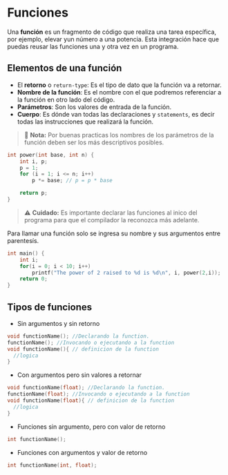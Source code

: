 # Funciones

Una **función** es un fragmento de código que realiza una tarea específica, por ejemplo, elevar yun número a una potencia. Esta integración hace que puedas reusar las funciones una y otra vez en un programa.

## Elementos de una función

- El **retorno** o `return-type`: Es el tipo de dato que la función va a retornar.
- **Nombre de la función**: Es el nombre con el que podremos referenciar a la función en otro lado del código.
- **Parámetros**: Son los valores de entrada de la función.
- **Cuerpo**: Es dónde van todas las declaraciones y `statements`, es decir todas las instrucciones que realizará la función.

> 📝 **Nota:** Por buenas practicas los nombres de los parámetros de la función deben ser los más descriptivos posibles.

```c
int power(int base, int n) {
    int i, p;
    p = 1;
    for (i = 1; i <= n; i++)
        p *= base; // p = p * base

    return p;
}
```

> ⚠️ **Cuidado:** Es importante declarar las funciones al inico del programa para que el compilador la reconozca más adelante.

Para llamar una función solo se ingresa su nombre y sus argumentos entre parentesís.

```c
int main() {
    int i;
    for(i = 0; i < 10; i++)
        printf("The power of 2 raised to %d is %d\n", i, power(2,i));
    return 0;
}
```

## Tipos de funciones

- Sin argumentos y sin retorno

```c
void functionName(); //Declarando la function.
functionName(); //Invocando o ejecutando a la function
void functionName(){ // definicion de la function
  //logica
}
```

- Con argumentos pero sin valores a retornar

```c
void functionName(float); //Declarando la function.
functionName(float); //Invocando o ejecutando a la function
void functionName(float){ // definicion de la function
  //logica
}
```

- Funciones sin argumento, pero con valor de retorno

```c
int functionName();
```

- Funciones con argumentos y valor de retorno

```c
int functionName(int, float);
```
